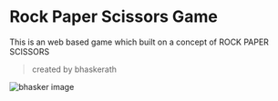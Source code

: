 # Rock Paper Scissors Game
This is an web based game which built on a concept of ROCK PAPER SCISSORS

> created by bhaskerath




![bhasker image](https://static.vecteezy.com/system/resources/previews/000/690/792/non_2x/rock-paper-scissors-hand-icons-vector.jpg)
